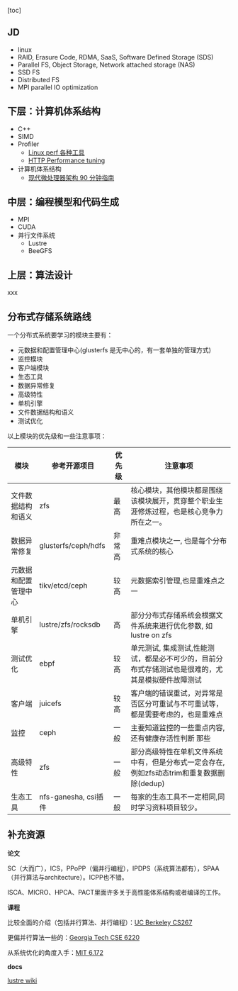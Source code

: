 [toc]

## JD

* linux
* RAID, Erasure Code, RDMA, SaaS, Software Defined Storage (SDS)
* Parallel FS, Object Storage, Network attached storage (NAS)
* SSD FS
* Distributed FS
* MPI parallel IO optimization





## 下层：计算机体系结构

* C++
* SIMD
* Profiler
  * [Linux perf 各种工具](https://www.brendangregg.com/linuxperf.html)
  * [HTTP Performance tuning](https://talawah.io/blog/extreme-http-performance-tuning-one-point-two-million/)
* 计算机体系结构
  * [现代微处理器架构 90 分钟指南](https://www.starduster.me/2020/11/05/modern-microprocessors-a-90-minute-guide/)



## 中层：编程模型和代码生成

* MPI
* CUDA
* 并行文件系统
  * Lustre
  * BeeGFS



## 上层：算法设计

xxx





## 分布式存储系统路线

一个分布式系统要学习的模块主要有：

- 元数据和配置管理中心(glusterfs 是无中心的，有一套单独的管理方式)
- 监控模块
- 客户端模块
- 生态工具
- 数据异常修复
- 高级特性
- 单机引擎
- 文件数据结构和语义
- 测试优化



以上模块的优先级和一些注意事项：

| 模块                 | 参考开源项目         | 优先级 | 注意事项                                                     |
| -------------------- | -------------------- | ------ | ------------------------------------------------------------ |
| 文件数据结构和语义   | zfs                  | 最高   | 核心模块，其他模块都是围绕该模块展开，贯穿整个职业生涯修炼过程，也是核心竞争力所在之一。 |
| 数据异常修复         | glusterfs/ceph/hdfs  | 非常高 | 重难点模块之一, 也是每个分布式系统的核心                     |
| 元数据和配置管理中心 | tikv/etcd/ceph       | 较高   | 元数据索引管理,也是重难点之一                                |
| 单机引擎             | lustre/zfs/rocksdb   | 高     | 部分分布式存储系统会根据文件系统来进行优化参数, 如lustre on zfs |
| 测试优化             | ebpf                 | 较高   | 单元测试, 集成测试,性能测试，都是必不可少的，目前分布式存储测试也是很难的，尤其是模拟硬件故障测试 |
| 客户端               | juicefs              | 较高   | 客户端的错误重试，对异常是否区分可重试与不可重试等，都是需要考虑的，也是重难点 |
| 监控                 | ceph                 | 一般   | 主要知道监控的一些重点内容,还有健康存活性判断 那些           |
| 高级特性             | zfs                  | 一般   | 部分高级特性在单机文件系统中有，但是分布式一定会存在,例如zfs动态trim和重复数据删除(dedup) |
| 生态工具             | nfs-ganesha, csi插件 | 一般   | 每家的生态工具不一定相同,同时学习资料项目较少。              |





## 补充资源

**论文**

SC（大而广），ICS，PPoPP（偏并行编程），IPDPS（系统算法都有），SPAA（并行算法与architecture）。ICPP也不错。

ISCA、MICRO、HPCA、PACT里面许多关于高性能体系结构或者编译的工作。

**课程**

比较全面的介绍（包括并行算法、并行编程）：[UC Berkeley CS267](https://link.zhihu.com/?target=https%3A//sites.google.com/lbl.gov/cs267-spr2021%3Fpli%3D1)

更偏并行算法一些的：[Georgia Tech CSE 6220](https://link.zhihu.com/?target=https%3A//omscs.gatech.edu/cse-6220-intro-hpc)

从系统优化的角度入手：[MIT 6.172](https://link.zhihu.com/?target=https%3A//ocw.mit.edu/courses/6-172-performance-engineering-of-software-systems-fall-2018/)

**docs**

[lustre wiki](https://wiki.lustre.org/Main_Page)

